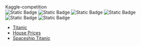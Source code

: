 <div alin="center">
<h>Kaggle-competition</h>
</br>
<span>
<img alt="Static Badge" src="https://img.shields.io/badge/Contributions-every_day-blue">
<img alt="Static Badge" src="https://img.shields.io/badge/Python-red">
<img alt="Static Badge" src="https://img.shields.io/badge/Jupyter_Notebook-green">
<img alt="Static Badge" src="https://img.shields.io/badge/R-yellow">
<img alt="Static Badge" src="https://img.shields.io/badge/MATLAB-orange">
<img alt="Static Badge" src="https://img.shields.io/badge/HTML-purple">
</span>
</div>

+ [Titanic](https://www.kaggle.com/competitions/titanic)
+ [House Prices](https://www.kaggle.com/competitions/house-prices-advanced-regression-techniques)
+ [Spaceship Titanic](https://www.kaggle.com/competitions/spaceship-titanic)